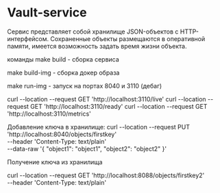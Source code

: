 # Vault-service
Сервис представляет собой хранилище JSON-объектов с HTTP-интерфейсом. Сохраненные объекты размещаются в оперативной памяти, имеется возможность задать время жизни объекта.

команды
make build - сборка сервиса

make build-img - сборка докер образа

make run-img - запуск на портах 8040 и 3110 (дебаг)

curl --location --request GET 'http://localhost:3110/live' 
curl --location --request GET 'http://localhost:3110/ready'
curl --location --request GET 'http://localhost:3110/metrics'


Добавление ключа в хранилище:
curl --location --request PUT 'http://localhost:8040/objects/firstkey' \
--header 'Content-Type: text/plain' \
--data-raw '{
    "object1": "object1",
    "object2": "object2"
}'

Получение ключа из хранилища

curl --location --request GET 'http://localhost:8088/objects/firstkey2' \
--header 'Content-Type: text/plain'
